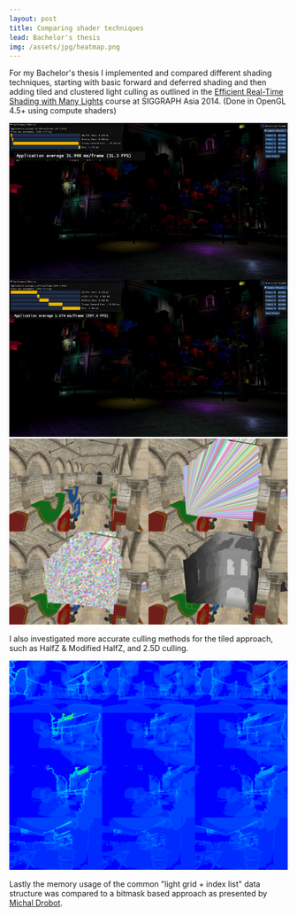 ```yaml
---
layout: post
title: Comparing shader techniques
lead: Bachelor's thesis
img: /assets/jpg/heatmap.png
---
```


For my Bachelor's thesis I implemented and compared different shading techniques, starting with basic forward and deferred shading and then adding tiled and clustered light culling
as outlined in the [Efficient Real-Time Shading with Many Lights](http://newq.net/publications/more/sa2014-many-lights-course) course at SIGGRAPH Asia 2014.
(Done in OpenGL 4.5+ using compute shaders)

![basiccomparison](/assets/jpg/basicVsCulled.png)
![tiledebug](/assets/jpg/tileDebug.png)

I also investigated more accurate culling methods for the tiled approach, such as HalfZ & Modified HalfZ, and 2.5D culling.

![cullingcompare](/assets/jpg/cullingCompare.png)

Lastly the memory usage of the common "light grid + index list" data structure was compared to a bitmask based approach as presented by [Michal Drobot](https://advances.realtimerendering.com/s2017/index.html#:~:text=Slides%20(With%20Notes)-,Improved%20Culling%20for%20Tiled%20and%20Clustered%20Rendering,-Abstract%3A%20This).